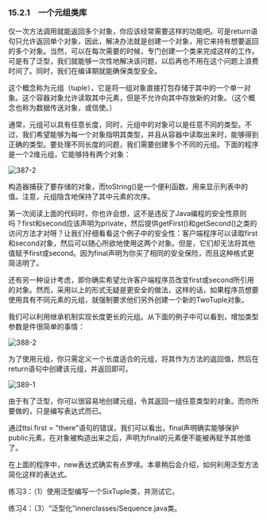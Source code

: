 ### 15.2.1　一个元组类库

仅一次方法调用就能返回多个对象，你应该经常需要这样的功能吧。可是return语句只允许返回单个对象，因此，解决办法就是创建一个对象，用它来持有想要返回的多个对象。当然，可以在每次需要的时候，专门创建一个类来完成这样的工作。可是有了泛型，我们就能够一次性地解决该问题，以后再也不用在这个问题上浪费时间了。同时，我们在编译期就能确保类型安全。

这个概念称为元组（tuple），它是将一组对象直接打包存储于其中的一个单一对象。这个容器对象允许读取其中元素，但是不允许向其中存放新的对象。（这个概念也称为数据传送对象，或信使。）

通常，元组可以具有任意长度，同时，元组中的对象可以是任意不同的类型。不过，我们希望能够为每一个对象指明其类型，并且从容器中读取出来时，能够得到正确的类型。要处理不同长度的问题，我们需要创建多个不同的元组。下面的程序是一个2维元组，它能够持有两个对象：

![387-2](../Images/image03181.jpeg)

构造器捕获了要存储的对象，而toString()是一个便利函数，用来显示列表中的值。注意，元组隐含地保持了其中元素的次序。

第一次阅读上面的代码时，你也许会想，这不是违反了Java编程的安全性原则吗？first和second应该声明为private，然后提供getFirst()和getSecond()之类的访问方法才对呀？让我们仔细看看这个例子中的安全性：客户端程序可以读取first和second对象，然后可以随心所欲地使用这两个对象。但是，它们却无法将其他值赋予first或second。因为final声明为你买了相同的安全保险，而且这种格式更简洁明了。

还有另一种设计考虑，即你确实希望允许客户端程序员改变first或second所引用的对象。然而，采用以上的形式无疑是更安全的做法，这样的话，如果程序员想要使用具有不同元素的元组，就强制要求他们另外创建一个新的TwoTuple对象。

我们可以利用继承机制实现长度更长的元组。从下面的例子中可以看到，增加类型参数是件很简单的事情：

![388-2](../Images/image03182.jpeg)

为了使用元组，你只需定义一个长度适合的元组，将其作为方法的返回值，然后在return语句中创建该元组，并返回即可。

![389-1](../Images/image03183.jpeg)

由于有了泛型，你可以很容易地创建元组，令其返回一组任意类型的对象。而你所要做的，只是编写表达式而已。

通过ttsi.first = "there"语句的错误，我们可以看出，final声明确实能够保护public元素，在对象被构造出来之后，声明为final的元素便不能被再赋予其他值了。

在上面的程序中，new表达式确实有点罗嗦。本章稍后会介绍，如何利用泛型方法简化这样的表达式。

练习3：（1）使用泛型编写一个SixTuple类，并测试它。

练习4：（3）“泛型化”innerclasses/Sequence.java类。